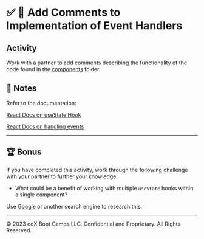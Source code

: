 # ✅ 📐 Add Comments to Implementation of Event Handlers

## Activity

Work with a partner to add comments describing the functionality of the code found in the [components](./Unsolved/src/components) folder.

## 📝 Notes

Refer to the documentation:

[React Docs on useState Hook](https://react.dev/reference/react/useState)

[React Docs on handling events](https://react.dev/learn/responding-to-events)

---

## 🏆 Bonus

If you have completed this activity, work through the following challenge with your partner to further your knowledge:

* What could be a benefit of working with multiple `useState` hooks within a single component?

Use [Google](https://www.google.com) or another search engine to research this.

---
© 2023 edX Boot Camps LLC. Confidential and Proprietary. All Rights Reserved.
